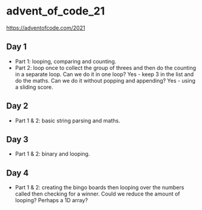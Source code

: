 # advent_of_code_21
https://adventofcode.com/2021

## Day 1
- Part 1: looping, comparing and counting.
- Part 2: loop once to collect the group of threes and then do the counting in a separate loop.
Can we do it in one loop? Yes - keep 3 in the list and do the maths.
Can we do it without popping and appending? Yes - using a sliding score.

## Day 2
- Part 1 & 2: basic string parsing and maths.

## Day 3
- Part 1 & 2: binary and looping.

## Day 4
- Part 1 & 2: creating the bingo boards then looping over the numbers called then checking for a winner.
Could we reduce the amount of looping? Perhaps a 1D array?
